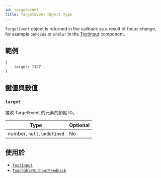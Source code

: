 ```yaml
---
id: targetevent
title: TargetEvent Object Type
---
```


`TargetEvent` object is returned in the callback as a result of focus change, for example `onFocus` or `onBlur` in the [TextInput](textinput) component.

## 範例

```
{
    target: 1127
}
```

## 鍵值與數值

### `target`

接收 TargetEvent 的元素的節點 ID。

| Type                        | Optional |
| --------------------------- | -------- |
| number, `null`, `undefined` | No       |

## 使用於

- [`TextInput`](textinput)
- [`TouchableWithoutFeedback`](touchablewithoutfeedback)